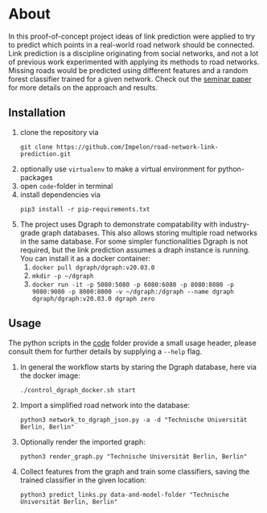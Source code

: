# About

In this proof-of-concept project ideas of link prediction were applied to try to predict which points in a real-world road network should be connected.
Link prediction is a discipline originating from social networks, and not a lot of previous work experimented with applying its methods to road networks.
Missing roads would be predicted using different features and a random forest classifier trained for a given network.
Check out the [seminar paper](writing/paper/paper.pdf) for more details on the approach and results.

## Installation

1.  clone the repository via
    ```
    git clone https://github.com/Impelon/road-network-link-prediction.git
    ```
2.  optionally use `virtualenv` to make a virtual environment for python-packages
3.  open `code`-folder in terminal
4.  install dependencies via
    ```
    pip3 install -r pip-requirements.txt
    ```
5.  The project uses Dgraph to demonstrate compatability with industry-grade graph databases.
    This also allows storing multiple road networks in the same database. For some simpler functionalities Dgraph is not required, but the link prediction assumes a draph instance is running.
    You can install it as a docker container:
    1. `docker pull dgraph/dgraph:v20.03.0`
    2. `mkdir -p ~/dgraph`
    3. `docker run -it -p 5080:5080 -p 6080:6080 -p 8080:8080 -p 9080:9080 -p 8000:8000 -v ~/dgraph:/dgraph --name dgraph dgraph/dgraph:v20.03.0 dgraph zero`

## Usage

The python scripts in the [code](code) folder provide a small usage header, please consult them for further details by supplying a `--help` flag.

1.  In general the workflow starts by staring the Dgraph database, here via the docker image:
    ```
    ./control_dgraph_docker.sh start
    ```
2.  Import a simplified road network into the database:
    ```
    python3 network_to_dgraph_json.py -a -d "Technische Universität Berlin, Berlin"
    ```
3.  Optionally render the imported graph:
    ```
    python3 render_graph.py "Technische Universität Berlin, Berlin"
    ```
4.  Collect features from the graph and train some classifiers, saving the trained classifier in the given location:
    ```
    python3 predict_links.py data-and-model-folder "Technische Universität Berlin, Berlin"
    ```

